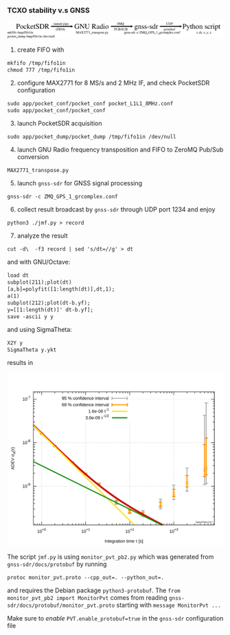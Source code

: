 ### TCXO stability v.s GNSS

<img src="setup.png">

1. create FIFO with
```
mkfifo /tmp/fifo1in
chmod 777 /tmp/fifo1in
```
2. configure MAX2771 for 8 MS/s and 2 MHz IF, and check PocketSDR configuration
```
sudo app/pocket_conf/pocket_conf pocket_L1L1_8MHz.conf
sudo app/pocket_conf/pocket_conf
```
3. launch PocketSDR acquisition
```
sudo app/pocket_dump/pocket_dump /tmp/fifo1in /dev/null
```
4. launch GNU Radio frequency transposition and FIFO to ZeroMQ Pub/Sub conversion
```
MAX2771_transpose.py
```
5. launch ``gnss-sdr`` for GNSS signal processing
```
gnss-sdr -c ZMQ_GPS_1_grcomplex.conf
```
6. collect result broadcast by ``gnss-sdr`` through UDP port 1234 and enjoy
```
python3 ./jmf.py > record
```
7. analyze the result
```
cut -d\  -f3 record | sed 's/dt=//g' > dt
```
and with GNU/Octave:
```
load dt
subplot(211);plot(dt)
[a,b]=polyfit([1:length(dt)],dt,1);
a(1)
subplot(212);plot(dt-b.yf);
y=[[1:length(dt)]' dt-b.yf];
save -ascii y y
```
and using SigmaTheta:
```
X2Y y
SigmaTheta y.ykt
```
results in

<img src="y.svg">

The script ``jmf.py`` is using ``monitor_pvt_pb2.py`` which was generated from ``gnss-sdr/docs/protobuf`` by running
```
protoc monitor_pvt.proto --cpp_out=. --python_out=.
```
and requires the Debian package ``python3-protobuf``. The ``from monitor_pvt_pb2 import MonitorPvt`` comes from reading
``gnss-sdr/docs/protobuf/monitor_pvt.proto`` starting with ``message MonitorPvt ...``

Make sure to *enable* ``PVT.enable_protobuf=true`` in the ``gnss-sdr`` configuration file 
